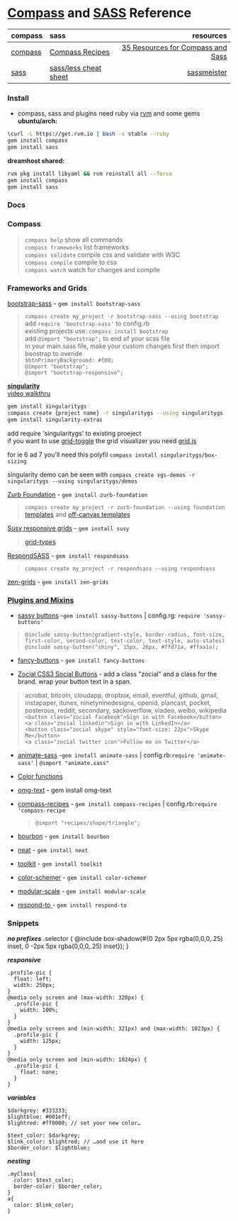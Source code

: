 [Compass](http://compass-style.org/) and [SASS](http://sass-lang.com) Reference
========================================
| compass   | sass          |  resources         |
| --------- |:------------- | -------------:| 
|[compass](http://compass-style.org/reference/compass/)|[Compass Recipes](http://compass-recipes.moox.fr/) |[35 Resources for Compass and Sass](http://fuelyourcoding.com/35-great-resources-for-compass-and-sass/)|
|[sass](http://sass-lang.com/docs/yardoc/file.SASS_REFERENCE.html)|[sass/less cheat sheet](https://gist.github.com/chriseppstein/674726)|[sassmeister](http://sassmeister.com/)|

 
### Install
- compass, sass and plugins need ruby via [rvm](https://rvm.io/rvm/install/) and some gems
__ubuntu/arch:__   
```sh
\curl -L https://get.rvm.io | bash -s stable --ruby
gem install compass
gem install sass
```   
__dreamhost shared:__
```sh
rvm pkg install libyaml && rvm reinstall all --force
gem install compass
gem install sass
```

### Docs


### Compass
>`compass help`          show all commands  
>`compass frameworks`     list frameworks   
>`compass validate`      compile css and validate with W3C  
>`compass compile`      compile to css  
>`compass watch`      watch for changes and compile  

### Frameworks and Grids

[bootstrap-sass](https://github.com/thomas-mcdonald/bootstrap-sass) - `gem install bootstrap-sass`
> `compass create my_project -r bootstrap-sass --using bootstrap`  
> add `require 'bootstrap-sass'` to config.rb  
> existing projects use: `compass install bootstrap`  
> add `@import "bootstrap";` to end of your scss file   
> in your main.sass file, make your custom changes first then import boostrap to overide   
> `$btnPrimaryBackground: #f00;`  
> `@import "bootstrap";`  
> `@import "bootstrap-responsive";`    
    
__[singularity](https://github.com/Team-Sass/Singularity/wiki)__    
[video walkthru](http://vimeo.com/63509346)   
```sh
gem install singularitygs
compass create {project name} -r singularitygs --using singularitygs
gem install singularity-extras
```
add require 'singularitygs' to existing proeject    
if you want to use [grid-toggle](https://github.com/Team-Sass/Singularity/wiki/Creating-Grids#visualizing-your-grids) the grid visualizer you need [grid.js](https://github.com/Team-Sass/Singularity/blob/1.x.x/templates/project/grid.js)

for ie 6 ad 7 you'll need this polyfil `compass install singularitygs/box-sizing`

singularity demo can be seen with `compass create sgs-demos -r singularitygs --using singularitygs/demos`

[Zurb Foundation](http://foundation.zurb.com/docs/sass.html) - `gem install zurb-foundation`
> `compass create my_project -r zurb-foundation --using foundation`  
> [templates](http://foundation.zurb.com/templates.php) and [off-canvas templates](http://www.zurb.com/playground/off-canvas-layouts)

[Susy responsive grids](http://susy.oddbird.net/) - `gem install susy`
> [grid-types](http://susy.oddbird.net/demos/grid-types/)

[RespondSASS](http://my-html-codes.com/respondsass/index.html) - `gem install respondsass`
> `compass create my_project -r respondsass --using respondsass`

[zen-grids](http://zengrids.com/) - `gem install zen-grids`


### [Plugins and Mixins](http://thesassway.com/projects)

- [sassy buttons](http://jaredhardy.com/sassy-buttons/) -`gem install sassy-buttons` | config.rg: `require 'sassy-buttons'`  
> `@include sassy-button(gradient-style, border-radius, font-size, first-color, second-color, text-color, text-style, auto-states)`  
> `@include sassy-button("shiny", 15px, 26px, #ffd71a, #ffaa1a);`  

- [fancy-buttons](xxx) - `gem install fancy-buttons`

- [Zocial CSS3 Social Buttons](http://zocial.smcllns.com/sample.html) - add a class "zocial" and a class for the brand. wrap your button text in a span. 
> acrobat,  bitcoin,  cloudapp,  dropbox,  email,  eventful, github, gmail, instapaper, itunes, ninetyninedesigns, openid, plancast, pocket, posterous, reddit, secondary, sackoverflow, viadeo, weibo, wikipedia  
>`<button class="zocial facebook">Sign in with Facebook</button>`  
`<a class="zocial linkedin">Sign in with LinkedIn</a>`  
`<button class="zocial skype" style="font-size: 22px">Skype Me</button>`  
`<a class="zocial twitter icon">Follow me on Twitter</a>`  

- [animate-sass](http://daneden.me/animate/) -`gem install animate-sass`  | config.rb:`require 'animate-sass'` | `@import "animate.sass"`

- [Color functions](http://robots.thoughtbot.com/post/12974565313/controlling-color-with-sass-color-functions)

- [omg-text](http://jaredhardy.com/omg-text/) - gem install omg-text

- [compass-recipes](http://compass-recipes.moox.fr/) - `gem install compass-recipes`  |   config.rb:`require 'compass-recipe`
    > `@import "recipes/shape/triangle";`

- [bourbon](http://bourbon.io/docs/) - `gem install bourbon`

- [neat](http://neat.bourbon.io) - `gem install neat`
          
- [toolkit](https://github.com/Snugug/toolkit) - `gem install toolkit`

- [color-schemer]( https://github.com/scottkellum/color-schemer) - `gem install color-schemer`

- [modular-scale](https://github.com/scottkellum/modular-scale) - `gem install modular-scale`

- [respond-to ]( https://github.com/snugug/respond-to) - `gem install respond-to `



### Snippets

___no prefixes___
.selector {
  @include box-shadow(#{0 2px 5px rgba(0,0,0,.25) inset, 0 -2px 5px rgba(0,0,0,.25) inset});
}

___responsive___
```
.profile-pic {
  float: left;
  width: 250px;
}
@media only screen and (max-width: 320px) {
  .profile-pic {
    width: 100%;
  }
}
@media only screen and (min-width: 321px) and (max-width: 1023px) {
  .profile-pic {
    width: 125px;
  }
}
@media only screen and (min-width: 1024px) {
  .profile-pic {
    float: none;
  }
}
```
___variables___
```
$darkgrey: #333333;
$lightblue: #001eff;
$lightred: #ff0000; // set your new color…
 
$text_color: $darkgrey;
$link_color: $lightred; // …and use it here
$border_color: $lightblue;
```
___nesting___
```
.myClass{
  color: $text_color;
  border-color: $border_color;
}
a{
  color: $link_color;
}
```

